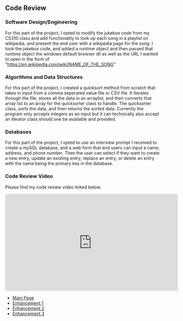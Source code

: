 ## Code Review

### Software Design/Engineering
For this part of the project, I opted to modify the jukebox code from my CS310 class and add functionality to look up each song in a playlist on wikipedia, and present the end user with a wikipedia page for the song.  I took the jukebox code, and added a runtime object and then passed that runtime object the windows default browser dll as well as the URL I wanted to open in the form of "https://en.wikipedia.com/wiki/NAME_OF_THE_SONG"  

### Algorithms and Data Structures
For this part of the project, I created a quicksort method from scratch that takes in input from a comma seperated value file or CSV file.  It iterates through the file, stores all the data in an arraylist, and then converts that array list to an array for the quicksorter class to handle.  The quicksorter class, sorts the data, and then returns the sorted data.  Currently the program only accepts integers as an input but it can technically also accept an iterator class should one be available and provided.

### Databases
For this part of the project, I opted to use an interview prompt I received to create a mySQL database, and a web form that end users can input a name, address, and phone number.  Then the user can select if they want to create a new entry, update an existing entry, replace an entry, or delete an entry with the name being the primary key in the database.

### Code Review Video

Please find my code review video linked below.

<iframe width="560" height="315" src="https://www.youtube.com/embed/KSU--2QNHW4" title="YouTube video player" frameborder="0" allow="accelerometer; autoplay; clipboard-write; encrypted-media; gyroscope; picture-in-picture" allowfullscreen></iframe>

- [Main Page](https://fastgunner.github.io/index.html)
- [Enhancement 1](https://fastgunner.github.io/EnhancementOne.html)
- [Enhancement 2](https://fastgunner.github.io/EnhancementTwo.html)
- [Enhancement 3](https://fastgunner.github.io/EnhancementThree.html)
